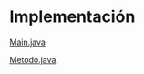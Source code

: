 <h1>Implementación</h1>

<a href="Metodo_de_la_secante/src/Paquete01/Main.java">Main.java</a>

<a href="Metodo_de_la_secante/src/Paquete01/Metodo.java">Metodo.java</a>
